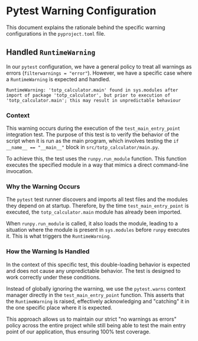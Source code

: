 # Pytest Warning Configuration

This document explains the rationale behind the specific warning configurations in the `pyproject.toml` file.

## Handled `RuntimeWarning`

In our `pytest` configuration, we have a general policy to treat all warnings as errors (`filterwarnings = "error"`). However, we have a specific case where a `RuntimeWarning` is expected and handled.

```
RuntimeWarning: 'totp_calculator.main' found in sys.modules after import of package 'totp_calculator', but prior to execution of 'totp_calculator.main'; this may result in unpredictable behaviour
```

### Context

This warning occurs during the execution of the `test_main_entry_point` integration test. The purpose of this test is to verify the behavior of the script when it is run as the main program, which involves testing the `if __name__ == "__main__"` block in `src/totp_calculator/main.py`.

To achieve this, the test uses the `runpy.run_module` function. This function executes the specified module in a way that mimics a direct command-line invocation.

### Why the Warning Occurs

The `pytest` test runner discovers and imports all test files and the modules they depend on at startup. Therefore, by the time `test_main_entry_point` is executed, the `totp_calculator.main` module has already been imported.

When `runpy.run_module` is called, it also loads the module, leading to a situation where the module is present in `sys.modules` before `runpy` executes it. This is what triggers the `RuntimeWarning`.

### How the Warning Is Handled

In the context of this specific test, this double-loading behavior is expected and does not cause any unpredictable behavior. The test is designed to work correctly under these conditions.

Instead of globally ignoring the warning, we use the `pytest.warns` context manager directly in the `test_main_entry_point` function. This asserts that the `RuntimeWarning` is raised, effectively acknowledging and "catching" it in the one specific place where it is expected.

This approach allows us to maintain our strict "no warnings as errors" policy across the entire project while still being able to test the main entry point of our application, thus ensuring 100% test coverage.